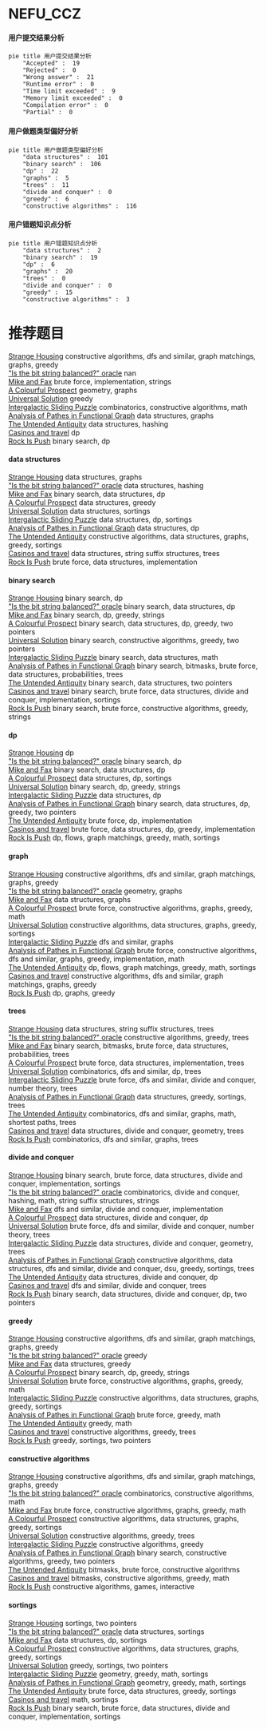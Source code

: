 # NEFU_CCZ
<!-- tabs:start -->
#### **用户提交结果分析**

```mermaid
pie title 用户提交结果分析
    "Accepted" :  19
    "Rejected" :  0
    "Wrong answer" :  21
    "Runtime error" :  0
    "Time limit exceeded" :  9
    "Memory limit exceeded" :  0
    "Compilation error" :  0
    "Partial" :  0
```
#### **用户做题类型偏好分析**

```mermaid
pie title 用户做题类型偏好分析
    "data structures" :  101
    "binary search" :  106
    "dp" :  22
    "graphs" :  5
    "trees" :  11
    "divide and conquer" :  0
    "greedy" :  6
    "constructive algorithms" :  116
```
#### **用户错题知识点分析**

```mermaid
pie title 用户错题知识点分析
    "data structures" :  2
    "binary search" :  19
    "dp" :  6
    "graphs" :  20
    "trees" :  0
    "divide and conquer" :  0
    "greedy" :  15
    "constructive algorithms" :  3
```
<!-- tabs:end -->
# 推荐题目
[Strange Housing](https://codeforces.com/contest/1471/problem/F)		constructive algorithms,
                        dfs and similar,
                        graph matchings,
                        graphs,
                        greedy		  
["Is the bit string balanced?" oracle](http://codeforces.com/problemset/problem/1357/B1)		nan		  
[Mike and Fax](http://codeforces.com/problemset/problem/548/A)		brute force,
                        implementation,
                        strings		  
[A Colourful Prospect](https://codeforces.com/contest/934/problem/E)		geometry,
                        graphs		  
[Universal Solution](http://codeforces.com/problemset/problem/1380/B)		greedy		  
[Intergalactic Sliding Puzzle](http://codeforces.com/problemset/problem/1280/F)		combinatorics,
                        constructive algorithms,
                        math		  
[Analysis of Pathes in Functional Graph](http://codeforces.com/problemset/problem/702/E)		data structures,
                        graphs		  
[The Untended Antiquity](http://codeforces.com/problemset/problem/869/E)		data structures,
                        hashing		  
[Casinos and travel](http://codeforces.com/problemset/problem/852/E)		dp		  
[Rock Is Push](https://codeforces.com/contest/1246/problem/C)		binary search,
                        dp		  
<!-- tabs:start -->
#### **data structures**
[Strange Housing](http://codeforces.com/problemset/problem/702/E)		data structures,
                        graphs		  
["Is the bit string balanced?" oracle](http://codeforces.com/problemset/problem/869/E)		data structures,
                        hashing		  
[Mike and Fax](http://codeforces.com/problemset/problem/101/B)		binary search,
                        data structures,
                        dp		  
[A Colourful Prospect](https://codeforces.com/contest/1447/problem/F1)		data structures,
                        greedy		  
[Universal Solution](http://codeforces.com/problemset/problem/773/E)		data structures,
                        sortings		  
[Intergalactic Sliding Puzzle](http://codeforces.com/problemset/problem/720/D)		data structures,
                        dp,
                        sortings		  
[Analysis of Pathes in Functional Graph](http://codeforces.com/problemset/problem/930/C)		data structures,
                        dp		  
[The Untended Antiquity](http://codeforces.com/problemset/problem/729/E)		constructive algorithms,
                        data structures,
                        graphs,
                        greedy,
                        sortings		  
[Casinos and travel](https://codeforces.com/contest/1483/problem/F)		data structures,
                        string suffix structures,
                        trees		  
[Rock Is Push](http://codeforces.com/problemset/problem/1207/F)		brute force,
                        data structures,
                        implementation		  
#### **binary search**
[Strange Housing](https://codeforces.com/contest/1246/problem/C)		binary search,
                        dp		  
["Is the bit string balanced?" oracle](http://codeforces.com/problemset/problem/101/B)		binary search,
                        data structures,
                        dp		  
[Mike and Fax](http://codeforces.com/problemset/problem/1315/B)		binary search,
                        dp,
                        greedy,
                        strings		  
[A Colourful Prospect](http://codeforces.com/problemset/problem/1492/C)		binary search,
                        data structures,
                        dp,
                        greedy,
                        two pointers		  
[Universal Solution](http://codeforces.com/problemset/problem/1463/D)		binary search,
                        constructive algorithms,
                        greedy,
                        two pointers		  
[Intergalactic Sliding Puzzle](http://codeforces.com/problemset/problem/1490/G)		binary search,
                        data structures,
                        math		  
[Analysis of Pathes in Functional Graph](http://codeforces.com/problemset/problem/1479/D)		binary search,
                        bitmasks,
                        brute force,
                        data structures,
                        probabilities,
                        trees		  
[The Untended Antiquity](http://codeforces.com/problemset/problem/1436/E)		binary search,
                        data structures,
                        two pointers		  
[Casinos and travel](http://codeforces.com/problemset/problem/1461/D)		binary search,
                        brute force,
                        data structures,
                        divide and conquer,
                        implementation,
                        sortings		  
[Rock Is Push](http://codeforces.com/problemset/problem/1493/C)		binary search,
                        brute force,
                        constructive algorithms,
                        greedy,
                        strings		  
#### **dp**
[Strange Housing](http://codeforces.com/problemset/problem/852/E)		dp		  
["Is the bit string balanced?" oracle](https://codeforces.com/contest/1246/problem/C)		binary search,
                        dp		  
[Mike and Fax](http://codeforces.com/problemset/problem/101/B)		binary search,
                        data structures,
                        dp		  
[A Colourful Prospect](http://codeforces.com/problemset/problem/720/D)		data structures,
                        dp,
                        sortings		  
[Universal Solution](http://codeforces.com/problemset/problem/1315/B)		binary search,
                        dp,
                        greedy,
                        strings		  
[Intergalactic Sliding Puzzle](http://codeforces.com/problemset/problem/930/C)		data structures,
                        dp		  
[Analysis of Pathes in Functional Graph](http://codeforces.com/problemset/problem/1492/C)		binary search,
                        data structures,
                        dp,
                        greedy,
                        two pointers		  
[The Untended Antiquity](https://codeforces.com/contest/1457/problem/C)		brute force,
                        dp,
                        implementation		  
[Casinos and travel](http://codeforces.com/problemset/problem/1491/C)		brute force,
                        data structures,
                        dp,
                        greedy,
                        implementation		  
[Rock Is Push](http://codeforces.com/problemset/problem/1437/C)		dp,
                        flows,
                        graph matchings,
                        greedy,
                        math,
                        sortings		  
#### **graph**
[Strange Housing](https://codeforces.com/contest/1471/problem/F)		constructive algorithms,
                        dfs and similar,
                        graph matchings,
                        graphs,
                        greedy		  
["Is the bit string balanced?" oracle](https://codeforces.com/contest/934/problem/E)		geometry,
                        graphs		  
[Mike and Fax](http://codeforces.com/problemset/problem/702/E)		data structures,
                        graphs		  
[A Colourful Prospect](http://codeforces.com/problemset/problem/1009/D)		brute force,
                        constructive algorithms,
                        graphs,
                        greedy,
                        math		  
[Universal Solution](http://codeforces.com/problemset/problem/729/E)		constructive algorithms,
                        data structures,
                        graphs,
                        greedy,
                        sortings		  
[Intergalactic Sliding Puzzle](http://codeforces.com/problemset/problem/744/A)		dfs and similar,
                        graphs		  
[Analysis of Pathes in Functional Graph](http://codeforces.com/problemset/problem/1487/C)		brute force,
                        constructive algorithms,
                        dfs and similar,
                        graphs,
                        greedy,
                        implementation,
                        math		  
[The Untended Antiquity](http://codeforces.com/problemset/problem/1437/C)		dp,
                        flows,
                        graph matchings,
                        greedy,
                        math,
                        sortings		  
[Casinos and travel](http://codeforces.com/problemset/problem/1470/D)		constructive algorithms,
                        dfs and similar,
                        graph matchings,
                        graphs,
                        greedy		  
[Rock Is Push](http://codeforces.com/problemset/problem/1476/C)		dp,
                        graphs,
                        greedy		  
#### **trees**
[Strange Housing](https://codeforces.com/contest/1483/problem/F)		data structures,
                        string suffix structures,
                        trees		  
["Is the bit string balanced?" oracle](https://codeforces.com/contest/1246/problem/D)		constructive algorithms,
                        greedy,
                        trees		  
[Mike and Fax](http://codeforces.com/problemset/problem/1479/D)		binary search,
                        bitmasks,
                        brute force,
                        data structures,
                        probabilities,
                        trees		  
[A Colourful Prospect](http://codeforces.com/problemset/problem/1511/C)		brute force,
                        data structures,
                        implementation,
                        trees		  
[Universal Solution](http://codeforces.com/problemset/problem/1499/F)		combinatorics,
                        dfs and similar,
                        dp,
                        trees		  
[Intergalactic Sliding Puzzle](http://codeforces.com/problemset/problem/1491/E)		brute force,
                        dfs and similar,
                        divide and conquer,
                        number theory,
                        trees		  
[Analysis of Pathes in Functional Graph](http://codeforces.com/problemset/problem/1466/D)		data structures,
                        greedy,
                        sortings,
                        trees		  
[The Untended Antiquity](http://codeforces.com/problemset/problem/1495/D)		combinatorics,
                        dfs and similar,
                        graphs,
                        math,
                        shortest paths,
                        trees		  
[Casinos and travel](http://codeforces.com/problemset/problem/1303/G)		data structures,
                        divide and conquer,
                        geometry,
                        trees		  
[Rock Is Push](http://codeforces.com/problemset/problem/1454/E)		combinatorics,
                        dfs and similar,
                        graphs,
                        trees		  
#### **divide and conquer**
[Strange Housing](http://codeforces.com/problemset/problem/1461/D)		binary search,
                        brute force,
                        data structures,
                        divide and conquer,
                        implementation,
                        sortings		  
["Is the bit string balanced?" oracle](http://codeforces.com/problemset/problem/1466/G)		combinatorics,
                        divide and conquer,
                        hashing,
                        math,
                        string suffix structures,
                        strings		  
[Mike and Fax](http://codeforces.com/problemset/problem/1490/D)		dfs and similar,
                        divide and conquer,
                        implementation		  
[A Colourful Prospect](https://codeforces.com/contest/1483/problem/C)		data structures,
                        divide and conquer,
                        dp		  
[Universal Solution](http://codeforces.com/problemset/problem/1491/E)		brute force,
                        dfs and similar,
                        divide and conquer,
                        number theory,
                        trees		  
[Intergalactic Sliding Puzzle](http://codeforces.com/problemset/problem/1303/G)		data structures,
                        divide and conquer,
                        geometry,
                        trees		  
[Analysis of Pathes in Functional Graph](http://codeforces.com/problemset/problem/1494/D)		constructive algorithms,
                        data structures,
                        dfs and similar,
                        divide and conquer,
                        dsu,
                        greedy,
                        sortings,
                        trees		  
[The Untended Antiquity](http://codeforces.com/problemset/problem/1482/E)		data structures,
                        divide and conquer,
                        dp		  
[Casinos and travel](http://codeforces.com/problemset/problem/566/C)		dfs and similar,
                        divide and conquer,
                        trees		  
[Rock Is Push](http://codeforces.com/problemset/problem/1428/F)		binary search,
                        data structures,
                        divide and conquer,
                        dp,
                        two pointers		  
#### **greedy**
[Strange Housing](https://codeforces.com/contest/1471/problem/F)		constructive algorithms,
                        dfs and similar,
                        graph matchings,
                        graphs,
                        greedy		  
["Is the bit string balanced?" oracle](http://codeforces.com/problemset/problem/1380/B)		greedy		  
[Mike and Fax](https://codeforces.com/contest/1447/problem/F1)		data structures,
                        greedy		  
[A Colourful Prospect](http://codeforces.com/problemset/problem/1315/B)		binary search,
                        dp,
                        greedy,
                        strings		  
[Universal Solution](http://codeforces.com/problemset/problem/1009/D)		brute force,
                        constructive algorithms,
                        graphs,
                        greedy,
                        math		  
[Intergalactic Sliding Puzzle](http://codeforces.com/problemset/problem/729/E)		constructive algorithms,
                        data structures,
                        graphs,
                        greedy,
                        sortings		  
[Analysis of Pathes in Functional Graph](http://codeforces.com/problemset/problem/1299/A)		brute force,
                        greedy,
                        math		  
[The Untended Antiquity](http://codeforces.com/problemset/problem/1393/A)		greedy,
                        math		  
[Casinos and travel](https://codeforces.com/contest/1246/problem/D)		constructive algorithms,
                        greedy,
                        trees		  
[Rock Is Push](http://codeforces.com/problemset/problem/1282/C)		greedy,
                        sortings,
                        two pointers		  
#### **constructive algorithms**
[Strange Housing](https://codeforces.com/contest/1471/problem/F)		constructive algorithms,
                        dfs and similar,
                        graph matchings,
                        graphs,
                        greedy		  
["Is the bit string balanced?" oracle](http://codeforces.com/problemset/problem/1280/F)		combinatorics,
                        constructive algorithms,
                        math		  
[Mike and Fax](http://codeforces.com/problemset/problem/1009/D)		brute force,
                        constructive algorithms,
                        graphs,
                        greedy,
                        math		  
[A Colourful Prospect](http://codeforces.com/problemset/problem/729/E)		constructive algorithms,
                        data structures,
                        graphs,
                        greedy,
                        sortings		  
[Universal Solution](https://codeforces.com/contest/1246/problem/D)		constructive algorithms,
                        greedy,
                        trees		  
[Intergalactic Sliding Puzzle](http://codeforces.com/problemset/problem/1493/A)		constructive algorithms,
                        greedy		  
[Analysis of Pathes in Functional Graph](http://codeforces.com/problemset/problem/1463/D)		binary search,
                        constructive algorithms,
                        greedy,
                        two pointers		  
[The Untended Antiquity](https://codeforces.com/contest/1456/problem/B)		bitmasks,
                        brute force,
                        constructive algorithms		  
[Casinos and travel](http://codeforces.com/problemset/problem/1492/D)		bitmasks,
                        constructive algorithms,
                        greedy,
                        math		  
[Rock Is Push](https://codeforces.com/contest/1504/problem/D)		constructive algorithms,
                        games,
                        interactive		  
#### **sortings**
[Strange Housing](http://codeforces.com/problemset/problem/1198/A)		sortings,
                        two pointers		  
["Is the bit string balanced?" oracle](http://codeforces.com/problemset/problem/773/E)		data structures,
                        sortings		  
[Mike and Fax](http://codeforces.com/problemset/problem/720/D)		data structures,
                        dp,
                        sortings		  
[A Colourful Prospect](http://codeforces.com/problemset/problem/729/E)		constructive algorithms,
                        data structures,
                        graphs,
                        greedy,
                        sortings		  
[Universal Solution](http://codeforces.com/problemset/problem/1282/C)		greedy,
                        sortings,
                        two pointers		  
[Intergalactic Sliding Puzzle](https://codeforces.com/contest/1496/problem/C)		geometry,
                        greedy,
                        math,
                        sortings		  
[Analysis of Pathes in Functional Graph](http://codeforces.com/problemset/problem/1495/A)		geometry,
                        greedy,
                        math,
                        sortings		  
[The Untended Antiquity](http://codeforces.com/problemset/problem/1497/A)		brute force,
                        data structures,
                        greedy,
                        sortings		  
[Casinos and travel](http://codeforces.com/problemset/problem/1427/A)		math,
                        sortings		  
[Rock Is Push](http://codeforces.com/problemset/problem/1461/D)		binary search,
                        brute force,
                        data structures,
                        divide and conquer,
                        implementation,
                        sortings		  
<!-- tabs:end -->
